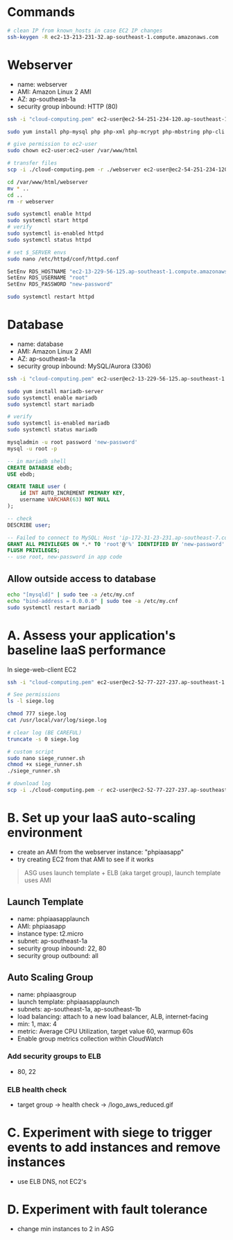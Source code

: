 # Commands
```bash
# clean IP from known_hosts in case EC2 IP changes
ssh-keygen -R ec2-13-213-231-32.ap-southeast-1.compute.amazonaws.com
```

# Webserver
- name: webserver
- AMI: Amazon Linux 2 AMI
- AZ: ap-southeast-1a
- security group inbound: HTTP (80)
```bash
ssh -i "cloud-computing.pem" ec2-user@ec2-54-251-234-120.ap-southeast-1.compute.amazonaws.com

sudo yum install php-mysql php php-xml php-mcrypt php-mbstring php-cli mysql httpd tcpdump emacs

# give permission to ec2-user
sudo chown ec2-user:ec2-user /var/www/html

# transfer files
scp -i ./cloud-computing.pem -r ./webserver ec2-user@ec2-54-251-234-120.ap-southeast-1.compute.amazonaws.com:/var/www/html/

cd /var/www/html/webserver
mv * ..
cd ..
rm -r webserver

sudo systemctl enable httpd
sudo systemctl start httpd
# verify
sudo systemctl is-enabled httpd
sudo systemctl status httpd

# set $_SERVER envs
sudo nano /etc/httpd/conf/httpd.conf

SetEnv RDS_HOSTNAME "ec2-13-229-56-125.ap-southeast-1.compute.amazonaws.com"
SetEnv RDS_USERNAME "root"
SetEnv RDS_PASSWORD "new-password"

sudo systemctl restart httpd
```

# Database
- name: database
- AMI: Amazon Linux 2 AMI
- AZ: ap-southeast-1a
- security group inbound: MySQL/Aurora (3306)
```bash
ssh -i "cloud-computing.pem" ec2-user@ec2-13-229-56-125.ap-southeast-1.compute.amazonaws.com

sudo yum install mariadb-server
sudo systemctl enable mariadb
sudo systemctl start mariadb

# verify
sudo systemctl is-enabled mariadb
sudo systemctl status mariadb

mysqladmin -u root password 'new-password'
mysql -u root -p
```

```sql
-- in mariadb shell
CREATE DATABASE ebdb;
USE ebdb;

CREATE TABLE user (
    id INT AUTO_INCREMENT PRIMARY KEY,
    username VARCHAR(63) NOT NULL
);

-- check
DESCRIBE user;

-- Failed to connect to MySQL: Host 'ip-172-31-23-231.ap-southeast-7.compute.internal' is not allowed to connect to this MariaDB server
GRANT ALL PRIVILEGES ON *.* TO 'root'@'%' IDENTIFIED BY 'new-password' WITH GRANT OPTION;
FLUSH PRIVILEGES;
-- use root, new-password in app code
```

## Allow outside access to database
```bash
echo "[mysqld]" | sudo tee -a /etc/my.cnf
echo "bind-address = 0.0.0.0" | sudo tee -a /etc/my.cnf
sudo systemctl restart mariadb
```

# A. Assess your application's baseline IaaS performance
In siege-web-client EC2
```bash
ssh -i "cloud-computing.pem" ec2-user@ec2-52-77-227-237.ap-southeast-1.compute.amazonaws.com

# See permissions
ls -l siege.log 

chmod 777 siege.log
cat /usr/local/var/log/siege.log

# clear log (BE CAREFUL)
truncate -s 0 siege.log

# custom script
sudo nano siege_runner.sh
chmod +x siege_runner.sh
./siege_runner.sh

# download log
scp -i ./cloud-computing.pem -r ec2-user@ec2-52-77-227-237.ap-southeast-1.compute.amazonaws.com:/usr/local/var/log/siege.log ./siege.log
```

# B. Set up your IaaS auto-scaling environment
- create an AMI from the webserver instance: "phpiaasapp"
- try creating EC2 from that AMI to see if it works

> ASG uses launch template + ELB (aka target group), launch template uses AMI

## Launch Template
- name: phpiaasapplaunch
- AMI: phpiaasapp
- instance type: t2.micro
- subnet: ap-southeast-1a
- security group inbound: 22, 80
- security group outbound: all

## Auto Scaling Group
- name: phpiaasgroup
- launch template: phpiaasapplaunch
- subnets: ap-southeast-1a, ap-southeast-1b
- load balancing: attach to a new load balancer, ALB, internet-facing
- min: 1, max: 4
- metric: Average CPU Utilization, target value 60, warmup 60s
- Enable group metrics collection within CloudWatch

### Add security groups to ELB
- 80, 22

### ELB health check
- target group -> health check -> /logo_aws_reduced.gif

# C. Experiment with siege to trigger events to add instances and remove instances
- use ELB DNS, not EC2's

# D. Experiment with fault tolerance
- change min instances to 2 in ASG
